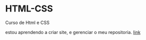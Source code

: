 # HTML-CSS
 Curso de Html e CSS

 estou aprendendo a criar site, e gerenciar o meu repositoria.
 <a href="exercicio/exercico cap16/index.html">link</a>
